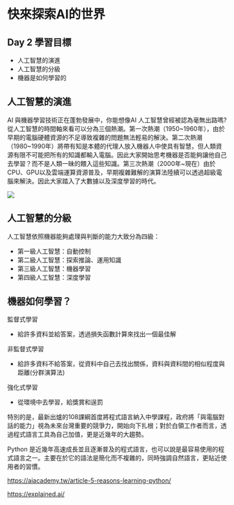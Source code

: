 

# 快來探索AI的世界
## Day 2 學習目標
- 人工智慧的演進
- 人工智慧的分級
- 機器是如何學習的


## 人工智慧的演進
AI 與機器學習技術正在蓬勃發展中，你能想像AI 人工智慧曾經被認為毫無出路嗎? 從人工智慧的時間軸來看可以分為三個熱潮。第一次熱潮（1950~1960年），由於早期的電腦硬體資源的不足導致複雜的問題無法輕易的解決。第二次熱潮（1980~1990年）將帶有知是本體的代理人放入機器人中使具有智慧，但人類資源有限不可能把所有的知識都輸入電腦。因此大家開始思考機器是否能夠讓他自己去學習？而不是人類一昧的餵入這些知識。第三次熱潮（2000年~現在）由於CPU、GPU以及雲端運算資源普及，早期複雜難解的演算法陸續可以透過超級電腦來解決。因此大家踏入了大數據以及深度學習的時代。

![](./image/img2-1.png)

## 人工智慧的分級
人工智慧依照機器能夠處理與判斷的能力大致分為四級：
- 第一級人工智慧：自動控制
- 第二級人工智慧：探索推論、運用知識
- 第三級人工智慧：機器學習
- 第四級人工智慧：深度學習

## 機器如何學習？
監督式學習
- 給許多資料並給答案，透過損失函數計算來找出一個最佳解

非監督式學習
- 給許多資料不給答案，從資料中自己去找出關係，資料與資料間的相似程度與距離(分群演算法)

強化式學習
- 從環境中去學習，給獎賞和逞罰



特別的是，最新出爐的108課綱首度將程式語言納入中學課程，政府將「與電腦對話的能力」視為未來台灣重要的競爭力，開始向下扎根；對於白領工作者而言，透過程式語言工具為自己加值，更是近幾年的大趨勢。

Python 是近幾年高速成長並且逐漸普及的程式語言，也可以說是最容易使用的程式語言之一。主要在於它的語法是簡化而不複雜的，同時強調自然語言，更貼近使用者的習慣。

https://aiacademy.tw/article-5-reasons-learning-python/

https://explained.ai/
